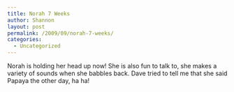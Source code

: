 ```yaml
---
title: Norah 7 Weeks
author: Shannon
layout: post
permalink: /2009/09/norah-7-weeks/
categories:
  - Uncategorized
---
```

</p>
<p>Norah is holding her head up now!  She is also fun to talk to, she makes a variety of sounds when she babbles back.  Dave tried to tell me that she said Papaya the other day, ha ha!</p>